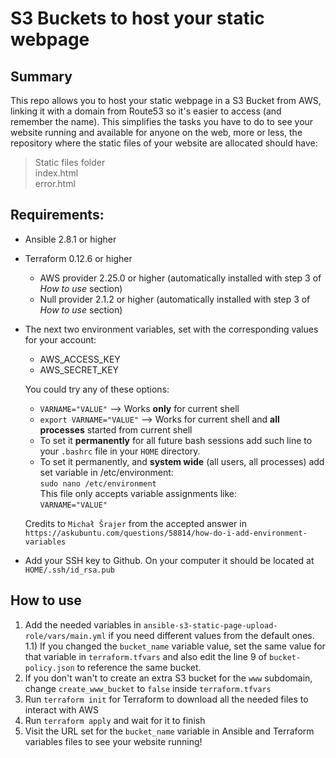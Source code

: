 # S3 Buckets to host your static webpage
## Summary
This repo allows you to host your static webpage in a S3 Bucket from AWS, linking it with a domain from Route53 so it's easier to access (and remember the name). This simplifies the tasks you have to do to see your website running and available for anyone on the web, more or less, the repository where the static files of your website are allocated should have:   
> Static files folder   
> index.html   
> error.html

## Requirements:
- Ansible 2.8.1 or higher
- Terraform 0.12.6 or higher
    - AWS provider 2.25.0 or higher (automatically installed with step 3 of *How to use* section)
    - Null provider 2.1.2 or higher (automatically installed with step 3 of *How to use* section)
- The next two environment variables, set with the corresponding values for your account:
    - AWS_ACCESS_KEY
    - AWS_SECRET_KEY   
       
    You could try any of these options:
    - `VARNAME="VALUE"` --> Works **only** for current shell
    - `export VARNAME="VALUE"` --> Works for current shell and **all processes** started from current shell
    - To set it **permanently** for all future bash sessions add such line to your `.bashrc` file in your `HOME` directory.
    - To set it permanently, and **system wide** (all users, all processes) add set variable in /etc/environment:   
        `sudo nano /etc/environment`   
        This file only accepts variable assignments like:   
        `VARNAME="VALUE"`

    Credits to `Michał Šrajer` from the accepted answer in 
    `https://askubuntu.com/questions/58814/how-do-i-add-environment-variables`

- Add your SSH key to Github. On your computer it should be located at `HOME/.ssh/id_rsa.pub`

## How to use
1) Add the needed variables in `ansible-s3-static-page-upload-role/vars/main.yml` if you need different values from the default ones.
    1.1) If you changed the `bucket_name` variable value, set the same value for that variable in `terraform.tfvars` and also edit the line 9 of `bucket-policy.json` to reference the same bucket.
2) If you don't wan't to create an extra S3 bucket for the `www` subdomain, change `create_www_bucket` to `false` inside `terraform.tfvars`
3) Run `terraform init` for Terraform to download all the needed files to interact with AWS
4) Run `terraform apply` and wait for it to finish
5) Visit the URL set for the `bucket_name` variable in Ansible and Terraform variables files to see your website running!